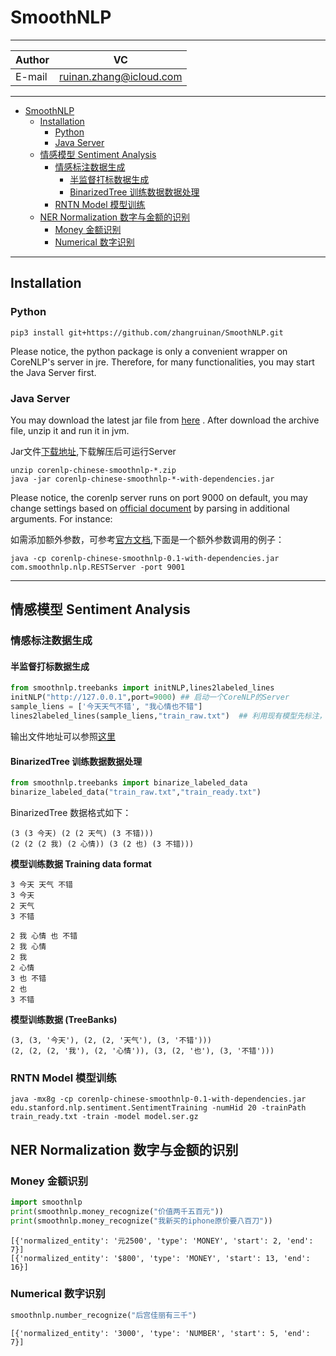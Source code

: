 # SmoothNLP

****	
|Author|VC|
|---|---
|E-mail|ruinan.zhang@icloud.com|
****

<!-- TOC -->

- [SmoothNLP](#smoothnlp)
    - [Installation](#installation)
        - [Python](#python)
        - [Java Server](#java-server)
    - [情感模型 Sentiment Analysis](#情感模型-sentiment-analysis)
        - [情感标注数据生成](#情感标注数据生成)
            - [半监督打标数据生成](#半监督打标数据生成)
            - [BinarizedTree 训练数据数据处理](#binarizedtree-训练数据数据处理)
        - [RNTN Model 模型训练](#rntn-model-模型训练)
    - [NER Normalization 数字与金额的识别](#ner-normalization-数字与金额的识别)
        - [Money 金额识别](#money-金额识别)
        - [Numerical 数字识别](#numerical-数字识别)

<!-- /TOC -->

-----------

## Installation
### Python 
```shell
pip3 install git+https://github.com/zhangruinan/SmoothNLP.git
```
Please notice, the python package is only a convenient wrapper on CoreNLP's server in jre. 
Therefore, for many functionalities, you may start the Java Server first. 

### Java Server
You may download the latest jar file from [here](https://github.com/zhangruinan/SmoothNLP/releases)
. After download the archive file, unzip it and run it in jvm.

Jar文件[下载地址](https://github.com/zhangruinan/SmoothNLP/releases),下载解压后可运行Server
```shell
unzip corenlp-chinese-smoothnlp-*.zip
java -jar corenlp-chinese-smoothnlp-*-with-dependencies.jar 
```
Please notice, the corenlp server runs on port 9000 on default, you may change settings based on 
[official document](https://stanfordnlp.github.io/CoreNLP/corenlp-server.html) by parsing in additional arguments.
For instance:

如需添加额外参数，可参考[官方文档](https://stanfordnlp.github.io/CoreNLP/corenlp-server.html),下面是一个额外参数调用的例子：
```shell
java -cp corenlp-chinese-smoothnlp-0.1-with-dependencies.jar com.smoothnlp.nlp.RESTServer -port 9001
``` 
------------

## 情感模型 Sentiment Analysis 
### 情感标注数据生成
#### 半监督打标数据生成
```python
from smoothnlp.treebanks import initNLP,lines2labeled_lines
initNLP("http://127.0.0.1",port=9000) ## 启动一个CoreNLP的Server
sample_liens = ['今天天气不错', "我心情也不错"]
lines2labeled_lines(sample_liens,"train_raw.txt")  ## 利用现有模型先标注，并写入到文件
```
输出文件地址可以参照[这里](https://github.com/zhangruinan/SmoothNLP/blob/master/smoothnlp/examples/sample_out.txt)

#### BinarizedTree 训练数据数据处理
```python
from smoothnlp.treebanks import binarize_labeled_data
binarize_labeled_data("train_raw.txt","train_ready.txt")
```
BinarizedTree 数据格式如下：
```text
(3 (3 今天) (2 (2 天气) (3 不错)))
(2 (2 (2 我) (2 心情)) (3 (2 也) (3 不错)))
```



**模型训练数据 Training data format**
```angular2html
3 今天 天气 不错
3 今天
2 天气
3 不错

2 我 心情 也 不错
2 我 心情
2 我
2 心情
3 也 不错
2 也
3 不错
```

**模型训练数据 (TreeBanks)**
```angular2html
(3, (3, '今天'), (2, (2, '天气'), (3, '不错')))
(2, (2, (2, '我'), (2, '心情')), (3, (2, '也'), (3, '不错')))
```

### RNTN Model 模型训练

```shell
java -mx8g -cp corenlp-chinese-smoothnlp-0.1-with-dependencies.jar edu.stanford.nlp.sentiment.SentimentTraining -numHid 20 -trainPath train_ready.txt -train -model model.ser.gz
```

## NER Normalization 数字与金额的识别
### Money 金额识别
```python
import smoothnlp
print(smoothnlp.money_recognize("价值两千五百元"))
print(smoothnlp.money_recognize("我新买的iphone原价要八百刀"))
```

```shell
[{'normalized_entity': '元2500', 'type': 'MONEY', 'start': 2, 'end': 7}]
[{'normalized_entity': '$800', 'type': 'MONEY', 'start': 13, 'end': 16}]
```
### Numerical 数字识别
```python
smoothnlp.number_recognize("后宫佳丽有三千")
```

```shell
[{'normalized_entity': '3000', 'type': 'NUMBER', 'start': 5, 'end': 7}]
```
